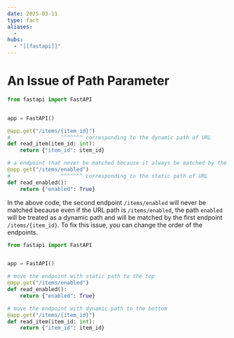 ```yaml
---
date: 2025-03-11
type: fact
aliases:
  -
hubs:
  - "[[fastapi]]"
---
```


# An Issue of Path Parameter

```py
from fastapi import FastAPI


app = FastAPI()

@app.get("/items/{item_id}")
#                ^^^^^^^ corresponding to the dynamic path of URL
def read_item(item_id: int):
    return {"item_id": item_id}

# a endpoint that never be matched because it always be matched by the previous one
@app.get("/items/enabled")
#                ^^^^^^^ corresponding to the static path of URL
def read_enabled():
    return {"enabled": True}
```

In the above code, the second endpoint `/items/enabled` will never be matched because even if the URL path is `/items/enabled`, the path `enabled` will be treated as a dynamic path and will be matched by the first endpoint `/items/{item_id}`. To fix this issue, you can change the order of the endpoints.


```py
from fastapi import FastAPI


app = FastAPI()

# move the endpoint with static path to the top
@app.get("/items/enabled")
def read_enabled():
    return {"enabled": True}

# move the endpoint with dynamic path to the bottom
@app.get("/items/{item_id}")
def read_item(item_id: int):
    return {"item_id": item_id}

```
